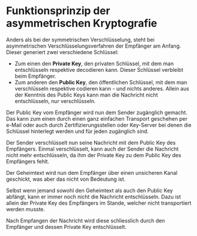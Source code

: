 # Funktionsprinzip der asymmetrischen Kryptografie

Anders als bei der symmetrischen Verschlüsselung, steht bei asymmetrischen Verschlüsselungsverfahren der Empfänger am Anfang. Dieser generiert zwei verschiedene Schlüssel:

* Zum einen den **Private Key**, den privaten Schlüssel, mit dem man entschlüsseln respektive decodieren kann. Dieser Schlüssel verbleibt beim Empfänger.
* Zum anderen den **Public Key**, den öffentlichen Schlüssel, mit dem man verschlüsseln respektive codieren kann - und nichts anderes. Allein aus der Kenntnis des Public Keys kann man die Nachricht nicht entschlüsseln, nur verschlüsseln.

Der Public Key vom Empfänger wird nun dem Sender zugänglich gemacht. Das kann zum einen durch einen ganz einfachen Transport geschehen per e-Mail oder auch durch Zertifizierungsstellen oder Key-Server bei denen die Schlüssel hinterlegt werden und für jeden zugänglich sind.

Der Sender verschlüsselt nun seine Nachricht mit dem Public Key des Empfängers. Einmal verschlüsselt, kann auch der Sender die Nachricht nicht mehr entschlüsseln, da ihm der Private Key zu dem Public Key des Empfängers fehlt. 

Der Geheimtext wird nun dem Empfänger über einen unsicheren Kanal geschickt, was aber das nicht von Bedeutung ist.

Selbst wenn jemand sowohl den Geheimtext als auch den Public Key abfängt, kann er immer noch nicht die Nachricht entschlüsseln. Dazu ist allein der Private Key des Empfängers im Stande, welcher nicht transportiert werden musste. 

Nach Empfangen der Nachricht wird  diese schliesslich durch den Empfänger und dessen Private Key entschlüsselt.

